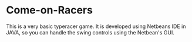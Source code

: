 # Come-on-Racers
This is a very basic typeracer game. It is developed using Netbeans IDE in JAVA, so you can handle the swing controls using the Netbean's GUI. 
